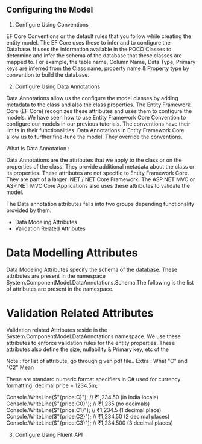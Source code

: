 Configuring the Model
--------------------
1) Configure Using Conventions 

EF Core Conventions or the default rules that you follow while creating the entity model. The EF Core uses these to 
infer and to configure the Database.   It uses the information available in the POCO Classes to determine and infer the 
schema of the database that these classes are mapped to. For example, the table name, Column Name, Data Type, Primary 
keys are inferred from the  Class name, property name & Property type by convention to build the database.

2) Configure Using Data Annotations

Data Annotations allow us the configure the model classes by adding metadata to the class and also the class 
properties. The Entity Framework Core (EF Core) recognizes these attributes and uses them to configure the models. We 
have seen how to use Entity Framework Core Convention to configure our models in our previous tutorials. The 
conventions have their limits in their functionalities. Data Annotations in Entity Framework Core allow us to further 
fine-tune the model. They override the conventions.

What is Data Annotation : 

Data Annotations are the attributes that we apply to the class or on the properties of the class. They provide 
additional metadata about the class or its properties. These attributes are not specific to Entity Framework Core. They 
are part of a larger .NET  /.NET Core Framework. The ASP.NET MVC or ASP.NET MVC Core Applications also uses these 
attributes to validate the model.

The Data annotation attributes falls into two groups depending functionality provided by them.

- Data Modeling Attributes
- Validation Related Attributes

# Data Modelling Attributes
Data Modeling Attributes specify the schema of the database. These attributes are present in the namespace  
System.ComponentModel.DataAnnotations.Schema.The following is the list of attributes are present in the namespace.

# Validation Related Attributes
Validation related Attributes reside in the  System.ComponentModel.DataAnnotations namespace. We use these attributes 
to enforce validation rules for the entity properties. These attributes also define the size, nullability & Primary 
key, etc of the

Note : for list of attribute, go through given pdf file.. 
Extra : 
What "C" and "C2" Mean

These are standard numeric format specifiers in C# used for currency formatting.
decimal price = 1234.5m;

Console.WriteLine($"{price:C}");   // ₹1,234.50  (in India locale)
Console.WriteLine($"{price:C0}");  // ₹1,235     (no decimals)
Console.WriteLine($"{price:C1}");  // ₹1,234.5   (1 decimal place)
Console.WriteLine($"{price:C2}");  // ₹1,234.50  (2 decimal places)
Console.WriteLine($"{price:C3}");  // ₹1,234.500 (3 decimal places)

3) Configure Using Fluent API
